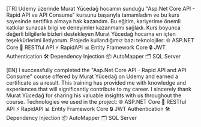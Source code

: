 [TR]
Udemy üzerinde Murat Yücedağ hocamın sunduğu "Asp.Net Core API - Rapid API ve API Consume" kursunu başarıyla tamamladım ve bu kurs sayesinde sertifika almaya hak kazandım. Bu eğitim, kariyerime önemli katkılar sunacak bilgi ve deneyimler kazanmamı sağladı. Kurs boyunca değerli bilgilerle bizleri destekleyen Murat Yücedağ hocama en içten teşekkürlerimi iletiyorum.
Projede kullandığımız bazı teknolojiler:
🌐 ASP.NET Core
🔗 RESTful API
⚡ RapidAPI
📊 Entity Framework Core
🔒 JWT Authentication
🛠 Dependency Injection
📦 AutoMapper
🗂 SQL Server

[EN]
I successfully completed the "Asp.Net Core API - Rapid API and API Consume" course offered by Murat Yücedağ on Udemy and earned a certificate as a result. This training has provided me with knowledge and experiences that will significantly contribute to my career. I sincerely thank Murat Yücedağ for sharing his valuable insights with us throughout the course.
Technologies we used in the project:
🌐 ASP.NET Core
🔗 RESTful API
⚡ RapidAPI
📊 Entity Framework Core
🔒 JWT Authentication
🛠 Dependency Injection
📦 AutoMapper
🗂 SQL Server
